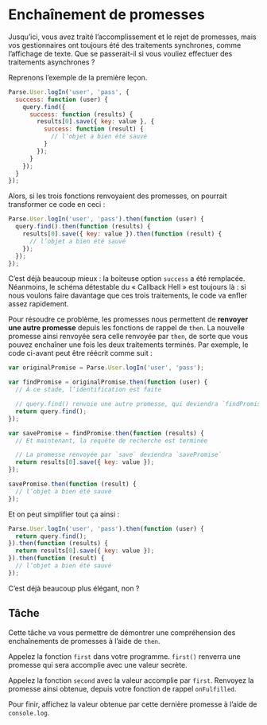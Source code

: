 # Enchaînement de promesses

Jusqu’ici, vous avez traité l’accomplissement et le rejet de promesses,
mais vos gestionnaires ont toujours été des traitements synchrones, comme
l’affichage de texte.  Que se passerait-il si vous vouliez effectuer des
traitements asynchrones ?

Reprenons l’exemple de la première leçon.

```js
Parse.User.logIn('user', 'pass', {
  success: function (user) {
    query.find({
      success: function (results) {
        results[0].save({ key: value }, {
          success: function (result) {
            // l’objet a bien été sauvé
          }
        });
      }
    });
  }
});
```

Alors, si les trois fonctions renvoyaient des promesses, on pourrait
transformer ce code en ceci :

```js
Parse.User.logIn('user', 'pass').then(function (user) {
  query.find().then(function (results) {
    results[0].save({ key: value }).then(function (result) {
      // l’objet a bien été sauvé
    });
  });
});
```

C’est déjà beaucoup mieux : la boiteuse option `success` a été remplacée.
Néanmoins, le schéma détestable du « Callback Hell » est toujours là : si
nous voulons faire davantage que ces trois traitements, le code va enfler
assez rapidement.

Pour résoudre ce problème, les promesses nous permettent de **renvoyer une
autre promesse** depuis les fonctions de rappel de `then`.  La nouvelle
promesse ainsi renvoyée sera celle renvoyée par `then`, de sorte que vous
pouvez enchaîner une fois les deux traitements terminés.  Par exemple, le
code ci-avant peut être réécrit comme suit :

```js
var originalPromise = Parse.User.logIn('user', 'pass');

var findPromise = originalPromise.then(function (user) {
  // À ce stade, l’identification est faite

  // query.find() renvoie une autre promesse, qui deviendra `findPromise`
  return query.find();
});

var savePromise = findPromise.then(function (results) {
  // Et maintenant, la requête de recherche est terminée

  // La promesse renvoyée par `save` deviendra `savePromise`
  return results[0].save({ key: value });
});

savePromise.then(function (result) {
  // l’objet a bien été sauvé
});
```

Et on peut simplifier tout ça ainsi :

```js
Parse.User.logIn('user', 'pass').then(function (user) {
  return query.find();
}).then(function (results) {
  return results[0].save({ key: value });
}).then(function (result) {
  // l’objet a bien été sauvé
});
```

C’est déjà beaucoup plus élégant, non ?

## Tâche

Cette tâche va vous permettre de démontrer une compréhension des enchaînements
de promesses à l’aide de `then`.

Appelez la fonction `first` dans votre programme. `first()` renverra une promesse
qui sera accomplie avec une valeur secrète.

Appelez la fonction `second` avec la valeur accomplie par `first`.  Renvoyez la
promesse ainsi obtenue, depuis votre fonction de rappel `onFulfilled`.

Pour finir, affichez la valeur obtenue par cette dernière promesse à l’aide de
`console.log`.
